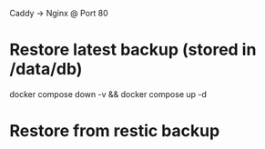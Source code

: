 Caddy -> Nginx @ Port 80

# Restore latest backup (stored in /data/db)
docker compose down -v && docker compose up -d

# Restore from restic backup